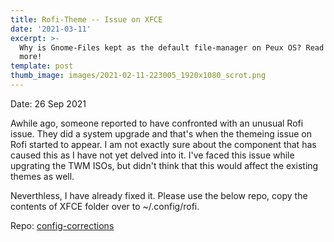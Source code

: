 ```yaml
---
title: Rofi-Theme -- Issue on XFCE
date: '2021-03-11'
excerpt: >-
  Why is Gnome-Files kept as the default file-manager on Peux OS? Read to know
  more!
template: post
thumb_image: images/2021-02-11-223005_1920x1080_scrot.png
---
```

Date: 26 Sep 2021

Awhile ago, someone reported to have confronted with an unusual Rofi issue.  They did a system upgrade and that's when the themeing issue on Rofi started to appear. I am not exactly sure about the component that has caused this as I have not yet delved into it. I've faced this issue while upgrating the TWM ISOs, but didn't think that this would affect the existing themes as well.

Neverthless, I have already fixed it. Please use the below repo, copy the contents of XFCE folder over to ~/.config/rofi.

Repo: [config-corrections](https://github.com/peux-os/config-corrections)



